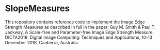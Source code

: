 # SlopeMeasures

This repository contains reference code to implement the Image Edge Strength Measures as described in full in the paper:
Guy M. Smith & Paul T. Jackway, A Scale-free and Parameter-free Image Edge Strength Measure, DICTA2018: Digital Image 
Computing: Techniques and Applications, 10-13 December 2018, Canberra, Australia.
